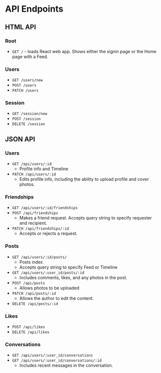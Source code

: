 # API Endpoints

## HTML API

### Root

- `GET /` - loads React web app. Shows either the signin page or the Home page with a Feed.

### Users

- `GET /users/new`
- `POST /users`
- `PATCH /users`

### Session

- `GET /session/new`
- `POST /session`
- `DELETE /session`

## JSON API

### Users
- `GET /api/users/:id`
  - Profile info and Timeline
- `PATCH /api/users/:id`
  - Edits profile info, including the ability to upload profile and cover photos.

### Friendships
- `GET /api/users/:id/friendships`
- `POST /api/friendships`
  - Makes a friend request. Accepts query string to specify requester and recipient.
- `PATCH /api/friendships/:id`
  - Accepts or rejects a request.

### Posts
- `GET /api/users/:id/posts/`
  - Posts index
  - Accepts query string to specify Feed or Timeline
- `GET /api/users/:user_id/posts/:id`
  - Includes comments, likes, and any photos in the post.
- `POST /api/posts`
  - Allows photos to be uploaded
- `PATCH /api/posts/:id`
  - Allows the author to edit the content.
- `DELETE /api/posts/:id`

### Likes
- `POST /api/likes`
- `DELETE /api/likes`

### Conversations
- `GET /api/users/:user_id/conversations`
- `GET /api/users/:user_id/conversations/:id`
  - Includes recent messages in the conversation.
